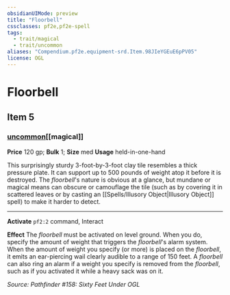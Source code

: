 ```yaml
---
obsidianUIMode: preview
title: "Floorbell"
cssclasses: pf2e,pf2e-spell
tags:
  - trait/magical
  - trait/uncommon
aliases: "Compendium.pf2e.equipment-srd.Item.98JIeYGEuE6pPV05"
license: OGL
---
```

# Floorbell
## Item 5
### [uncommon](uncommon "Uncommon Rarity Trait")[[magical]]


**Price** 120 gp; 
**Bulk** 1; **Size** med
**Usage** held-in-one-hand

This surprisingly sturdy 3-foot-by-3-foot clay tile resembles a thick pressure plate. It can support up to 500 pounds of weight atop it before it is destroyed. The _floorbell_'s nature is obvious at a glance, but mundane or magical means can obscure or camouflage the tile (such as by covering it in scattered leaves or by casting an [[Spells/Illusory Object|Illusory Object]] spell) to make it harder to detect.

* * *

**Activate** `pf2:2` command, Interact

**Effect** The _floorbell_ must be activated on level ground. When you do, specify the amount of weight that triggers the _floorbell_'s alarm system. When the amount of weight you specify (or more) is placed on the _floorbell_, it emits an ear-piercing wail clearly audible to a range of 150 feet. A _floorbell_ can also ring an alarm if a weight you specify is removed from the _floorbell_, such as if you activated it while a heavy sack was on it.

*Source: Pathfinder #158: Sixty Feet Under*
*OGL*